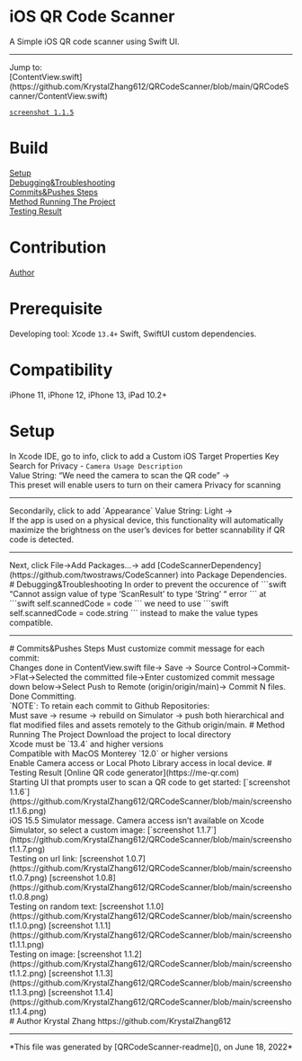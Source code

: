 # iOS QR Code Scanner
A Simple iOS QR code scanner using Swift UI. <br/>
<hr>
Jump to: <br/>
[ContentView.swift](https://github.com/KrystalZhang612/QRCodeScanner/blob/main/QRCodeScanner/ContentView.swift)<br/>


[`screenshot 1.1.5`](https://github.com/KrystalZhang612/QRCodeScanner/blob/main/screenshot1.1.5.png)<br/>
# Build
[Setup]()<br/>
[Debugging&Troubleshooting]()<br/>
[Commits&Pushes Steps]()<br/>
[Method Running The Project]()<br/>
[Testing Result]()
# Contribution
[Author]()
# Prerequisite
Developing tool: Xcode `13.4+` Swift, SwiftUI custom dependencies. 
# Compatibility
iPhone 11, iPhone 12, iPhone 13, iPad 10.2+
# Setup
In Xcode IDE, go to info, click to add a Custom iOS Target Properties Key<br/>
Search for Privacy - `Camera Usage Description` <br/>
Value String: “We need the camera to scan the QR code” -> <br/>
This preset will enable users to turn on their camera Privacy for scanning<br/>
<hr>
Secondarily, click to add `Appearance`  Value String: Light -><br/>
If the app is used on a physical device, this functionality will automatically maximize the brightness on the user’s devices for better scannability if QR code is detected. <br/>
<hr>
Next, click File->Add Packages…-> add [CodeScannerDependency](https://github.com/twostraws/CodeScanner) into Package Dependencies.
# Debugging&Troubleshooting
In order to prevent the occurence of 
```swift
“Cannot assign value of type ‘ScanResult’ to type ‘String’ “ error
``` 
at 
```swift 
self.scannedCode = code
```
we need to use 
```swift 
self.scannedCode = code.string 
```
instead to make the value types compatible. <br/>
<hr>
# Commits&Pushes Steps
Must customize commit message for each commit:<br/>
Changes done in ContentView.swift file-> Save -> Source Control->Commit->Flat->Selected the committed file->Enter customized commit message down below->Select Push to Remote (origin/origin/main)-> Commit N files. Done Committing. <br/>
`NOTE`: To retain each commit to Github Repositories: <br/>
Must save -> resume -> rebuild on Simulator -> push both hierarchical and flat modified files and assets remotely to the Github origin/main.
# Method Running The Project
Download the project to local directory<br/>
Xcode must be `13.4` and higher versions<br/>
Compatible with MacOS Monterey `12.0` or higher versions<br/>
Enable Camera access or Local Photo Library access in local device. 
# Testing Result
[Online QR code generator](https://me-qr.com)<br/>
Starting UI that prompts user to scan a QR code to get started: [`screenshot 1.1.6`](https://github.com/KrystalZhang612/QRCodeScanner/blob/main/screenshot1.1.6.png)<br/>
iOS 15.5 Simulator message. Camera access isn’t available on Xcode Simulator, so select a custom image: [`screenshot 1.1.7`](https://github.com/KrystalZhang612/QRCodeScanner/blob/main/screenshot1.1.7.png)<br/>
Testing on url link: [screenshot 1.0.7](https://github.com/KrystalZhang612/QRCodeScanner/blob/main/screenshot1.0.7.png)   [screenshot 1.0.8](https://github.com/KrystalZhang612/QRCodeScanner/blob/main/screenshot1.0.8.png)<br/>
Testing on random text:  [screenshot 1.1.0](https://github.com/KrystalZhang612/QRCodeScanner/blob/main/screenshot1.1.0.png)      [screenshot 1.1.1](https://github.com/KrystalZhang612/QRCodeScanner/blob/main/screenshot1.1.1.png)<br/>
Testing on image: [screenshot 1.1.2](https://github.com/KrystalZhang612/QRCodeScanner/blob/main/screenshot1.1.2.png)    [screenshot 1.1.3](https://github.com/KrystalZhang612/QRCodeScanner/blob/main/screenshot1.1.3.png)        [screenshot 1.1.4](https://github.com/KrystalZhang612/QRCodeScanner/blob/main/screenshot1.1.4.png)<br/>
# Author
Krystal Zhang 
https://github.com/KrystalZhang612
<hr>
*This file was generated by [QRCodeScanner-readme](), on June 18, 2022*
